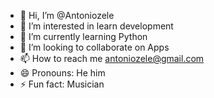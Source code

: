 - 👋 Hi, I’m @Antoniozele
- 👀 I’m interested in learn development
- 🌱 I’m currently learning Python
- 💞️ I’m looking to collaborate on Apps
- 📫 How to reach me antoniozele@gmail.com
- 😄 Pronouns: He him
- ⚡ Fun fact: Musician

<!---
Antoniozele/Antoniozele is a ✨ special ✨ repository because its `README.md` (this file) appears on your GitHub profile.
You can click the Preview link to take a look at your changes.
--->
